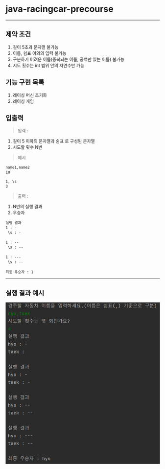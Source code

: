# java-racingcar-precourse

--- 
## 제약 조건
1. 길이 5초과 문자열 불가능
2. 이름, 쉼표 이외의 입력 불가능
3. 구분하기 어려운 이름(중복되는 이름, 공백만 있는 이름) 불가능
4. 시도 횟수는 int 범위 안의 자연수만 가능

## 기능 구현 목록
1. 레이싱 머신 초기화
2. 레이싱 게임

## 입출력
> 입력 : 
1. 길이 5 이하의 문자열과 쉼표 로 구성된 문자열
2. 시도할 횟수 N번
> 예시
```
name1,name2
10
```
```
1, \s
3
```

> 출력 : 

1. N번의 실행 결과
2. 우승자

```
실행 결과
1 : -
 \s : -

1 : --
 \s : --

1 : ---
 \s : --

최종 우승자 : 1
```

---

## 실행 결과 예시
![racingcar.png](racingcar.png)
